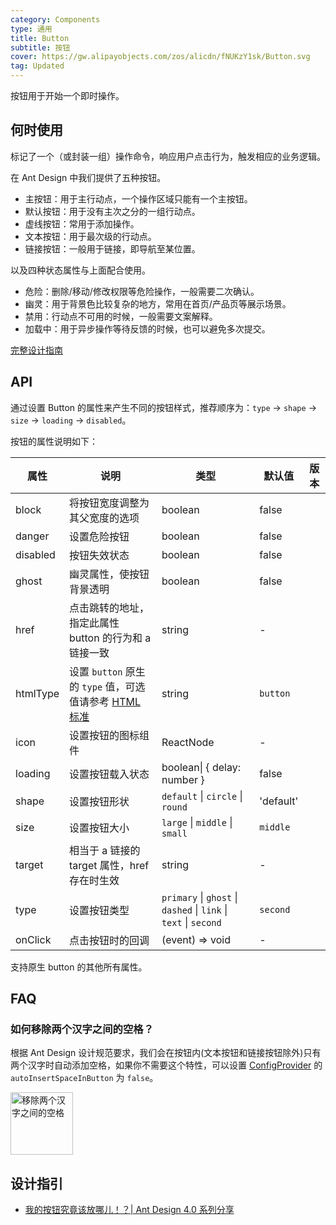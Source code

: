 ```yaml
---
category: Components
type: 通用
title: Button
subtitle: 按钮
cover: https://gw.alipayobjects.com/zos/alicdn/fNUKzY1sk/Button.svg
tag: Updated
---
```

按钮用于开始一个即时操作。

## 何时使用

标记了一个（或封装一组）操作命令，响应用户点击行为，触发相应的业务逻辑。

在 Ant Design 中我们提供了五种按钮。

- 主按钮：用于主行动点，一个操作区域只能有一个主按钮。
- 默认按钮：用于没有主次之分的一组行动点。
- 虚线按钮：常用于添加操作。
- 文本按钮：用于最次级的行动点。
- 链接按钮：一般用于链接，即导航至某位置。

以及四种状态属性与上面配合使用。

- 危险：删除/移动/修改权限等危险操作，一般需要二次确认。
- 幽灵：用于背景色比较复杂的地方，常用在首页/产品页等展示场景。
- 禁用：行动点不可用的时候，一般需要文案解释。
- 加载中：用于异步操作等待反馈的时候，也可以避免多次提交。

[完整设计指南](https://ant.design/docs/spec/buttons-cn)

## API

通过设置 Button 的属性来产生不同的按钮样式，推荐顺序为：`type` -> `shape` -> `size` -> `loading` -> `disabled`。

按钮的属性说明如下：

| 属性     | 说明                                                                                                                                  | 类型                                                                         | 默认值     | 版本 |
| -------- | ------------------------------------------------------------------------------------------------------------------------------------- | ---------------------------------------------------------------------------- | ---------- | ---- |
| block    | 将按钮宽度调整为其父宽度的选项                                                                                                        | boolean                                                                      | false      |      |
| danger   | 设置危险按钮                                                                                                                          | boolean                                                                      | false      |      |
| disabled | 按钮失效状态                                                                                                                          | boolean                                                                      | false      |      |
| ghost    | 幽灵属性，使按钮背景透明                                                                                                              | boolean                                                                      | false      |      |
| href     | 点击跳转的地址，指定此属性 button 的行为和 a 链接一致                                                                                 | string                                                                       | -          |      |
| htmlType | 设置 `button` 原生的 `type` 值，可选值请参考 [HTML 标准](https://developer.mozilla.org/en-US/docs/Web/HTML/Element/button#attr-type) | string                                                                       | `button` |      |
| icon     | 设置按钮的图标组件                                                                                                                    | ReactNode                                                                    | -          |      |
| loading  | 设置按钮载入状态                                                                                                                      | boolean\| { delay: number }                                                  | false      |      |
| shape    | 设置按钮形状                                                                                                                          | `default` \| `circle` \| `round`                                       | 'default'  |      |
| size     | 设置按钮大小                                                                                                                          | `large` \| `middle` \| `small`                                         | `middle` |      |
| target   | 相当于 a 链接的 target 属性，href 存在时生效                                                                                          | string                                                                       | -          |      |
| type     | 设置按钮类型                                                                                                                          | `primary` \| `ghost` \| `dashed` \| `link` \| `text` \| `second` | `second` |      |
| onClick  | 点击按钮时的回调                                                                                                                      | (event) => void                                                              | -          |      |

支持原生 button 的其他所有属性。

## FAQ

### 如何移除两个汉字之间的空格？

根据 Ant Design 设计规范要求，我们会在按钮内(文本按钮和链接按钮除外)只有两个汉字时自动添加空格，如果你不需要这个特性，可以设置 [ConfigProvider](/components/config-provider/#API) 的 `autoInsertSpaceInButton` 为 `false`。

<img src="https://gw.alipayobjects.com/zos/antfincdn/MY%26THAPZrW/38f06cb9-293a-4b42-b183-9f443e79ffea.png" style="box-shadow: none; margin: 0; width: 100px" alt="移除两个汉字之间的空格"  />

<style>
[id^="components-button-demo-"] .ant-btn {
  margin-right: 8px;
  margin-bottom: 12px;
}
[id^="components-button-demo-"] .ant-btn-rtl {
  margin-right: 0;
  margin-left: 8px;
}
[id^="components-button-demo-"] .ant-btn-group > .ant-btn {
  margin-right: 0;
}
[data-theme="dark"] .site-button-ghost-wrapper {
  background: rgba(255, 255, 255, 0.2);
}
</style>

## 设计指引

- [我的按钮究竟该放哪儿！？| Ant Design 4.0 系列分享](https://zhuanlan.zhihu.com/p/109644406)
